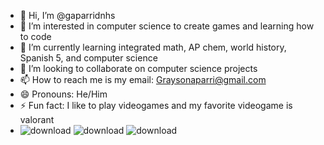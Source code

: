 - 👋 Hi, I’m @gaparridnhs
- 👀 I’m interested in computer science to create games and learning how to code
- 🌱 I’m currently learning integrated math, AP chem, world history, Spanish 5, and computer science
- 💞️ I’m looking to collaborate on computer science projects
- 📫 How to reach me is my email: Graysonaparri@gmail.com
- 😄 Pronouns: He/Him
- ⚡ Fun fact: I like to play videogames and my favorite videogame is valorant
- ![download](https://github.com/user-attachments/assets/2779d923-5d1b-4643-825a-f7668319075b) ![download](https://github.com/user-attachments/assets/3e651ee6-08b9-4242-988b-049bf6f32c8c) ![download](https://github.com/user-attachments/assets/ecb79712-88ba-4f65-a4b8-35718e3f6512)
<!--- Thanks for reading this
gaparridnhs/gaparridnhs is a ✨ special ✨ repository because its `README.md` (this file) appears on your GitHub profile.
You can click the Preview link to take a look at your changes.
---> 
